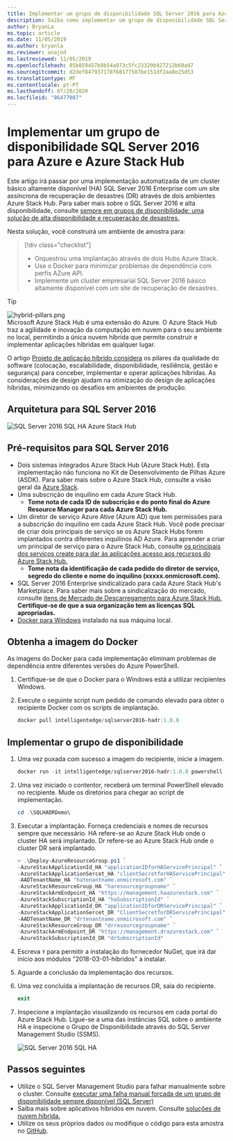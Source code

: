 ```yaml
---
title: Implementar um grupo de disponibilidade SQL Server 2016 para Azure e Azure Stack Hub
description: Saiba como implementar um grupo de disponibilidade SQL Server 2016 para O Azure e Azure Stack Hub.
author: BryanLa
ms.topic: article
ms.date: 11/05/2019
ms.author: bryanla
ms.reviewer: anajod
ms.lastreviewed: 11/05/2019
ms.openlocfilehash: 85b859457b9b54a973c5fc23329b927212b60a07
ms.sourcegitcommit: d2def847937178f68177507be151df2aa8e25d53
ms.translationtype: MT
ms.contentlocale: pt-PT
ms.lasthandoff: 07/20/2020
ms.locfileid: "86477087"
---
```

# <a name="deploy-a-sql-server-2016-availability-group-to-azure-and-azure-stack-hub"></a>Implementar um grupo de disponibilidade SQL Server 2016 para Azure e Azure Stack Hub

Este artigo irá passar por uma implementação automatizada de um cluster básico altamente disponível (HA) SQL Server 2016 Enterprise com um site assíncrona de recuperação de desastres (DR) através de dois ambientes Azure Stack Hub. Para saber mais sobre o SQL Server 2016 e alta disponibilidade, consulte [sempre em grupos de disponibilidade: uma solução de alta disponibilidade e recuperação de desastres.](/sql/database-engine/availability-groups/windows/always-on-availability-groups-sql-server?view=sql-server-2016)

Nesta solução, você construirá um ambiente de amostra para:

> [!div class="checklist"]
> - Orquestrou uma implantação através de dois Hubs Azure Stack.
> - Use o Docker para minimizar problemas de dependência com perfis AZure API.
> - Implemente um cluster empresarial SQL Server 2016 básico altamente disponível com um site de recuperação de desastres.

> [!Tip]  
> ![hybrid-pillars.png](./media/solution-deployment-guide-cross-cloud-scaling/hybrid-pillars.png)  
> Microsoft Azure Stack Hub é uma extensão do Azure. O Azure Stack Hub traz a agilidade e inovação da computação em nuvem para o seu ambiente no local, permitindo a única nuvem híbrida que permite construir e implementar aplicações híbridas em qualquer lugar.  
> 
> O artigo [Projeto de aplicação híbrido considera](overview-app-design-considerations.md) os pilares da qualidade do software (colocação, escalabilidade, disponibilidade, resiliência, gestão e segurança) para conceber, implementar e operar aplicações híbridas. As considerações de design ajudam na otimização do design de aplicações híbridas, minimizando os desafios em ambientes de produção.

## <a name="architecture-for-sql-server-2016"></a>Arquitetura para SQL Server 2016

![SQL Server 2016 SQL HA Azure Stack Hub](media/solution-deployment-guide-sql-ha/image1.png)

## <a name="prerequisites-for-sql-server-2016"></a>Pré-requisitos para SQL Server 2016

- Dois sistemas integrados Azure Stack Hub (Azure Stack Hub). Esta implementação não funciona no Kit de Desenvolvimento de Pilhas Azure (ASDK). Para saber mais sobre o Azure Stack Hub, consulte a visão geral da [Azure Stack](https://azure.microsoft.com/overview/azure-stack/).
- Uma subscrição de inquilino em cada Azure Stack Hub.
  - **Tome nota de cada ID de subscrição e do ponto final do Azure Resource Manager para cada Azure Stack Hub.**
- Um diretor de serviço Azure Ative (Azure AD) que tem permissões para a subscrição do inquilino em cada Azure Stack Hub. Você pode precisar de criar dois principais de serviço se os Azure Stack Hubs forem implantados contra diferentes inquilinos AD Azure. Para aprender a criar um principal de serviço para o Azure Stack Hub, consulte [os principais dos serviços create para dar às aplicações acesso aos recursos do Azure Stack Hub.](/azure-stack/user/azure-stack-create-service-principals)
  - **Tome nota da identificação de cada pedido do diretor de serviço, segredo do cliente e nome do inquilino (xxxxx.onmicrosoft.com).**
- SQL Server 2016 Enterprise sindicalizado para cada Azure Stack Hub's Marketplace. Para saber mais sobre a sindicalização do mercado, consulte [itens de Mercado de Descarregamento para Azure Stack Hub.](/azure-stack/operator/azure-stack-download-azure-marketplace-item)
    **Certifique-se de que a sua organização tem as licenças SQL apropriadas.**
- [Docker para Windows](https://docs.docker.com/docker-for-windows/) instalado na sua máquina local.

## <a name="get-the-docker-image"></a>Obtenha a imagem do Docker

As imagens do Docker para cada implementação eliminam problemas de dependência entre diferentes versões do Azure PowerShell.

1. Certifique-se de que o Docker para o Windows está a utilizar recipientes Windows.
2. Execute o seguinte script num pedido de comando elevado para obter o recipiente Docker com os scripts de implantação.

    ```powershell  
    docker pull intelligentedge/sqlserver2016-hadr:1.0.0
    ```

## <a name="deploy-the-availability-group"></a>Implementar o grupo de disponibilidade

1. Uma vez puxada com sucesso a imagem do recipiente, inicie a imagem.

      ```powershell  
      docker run -it intelligentedge/sqlserver2016-hadr:1.0.0 powershell
      ```

2. Uma vez iniciado o contentor, receberá um terminal PowerShell elevado no recipiente. Mude os diretórios para chegar ao script de implementação.

      ```powershell  
      cd .\SQLHADRDemo\
      ```

3. Executar a implantação. Forneça credenciais e nomes de recursos sempre que necessário. HA refere-se ao Azure Stack Hub onde o cluster HA será implantado. Dr refere-se ao Azure Stack Hub onde o cluster DR será implantado.

      ```powershell
      > .\Deploy-AzureResourceGroup.ps1 `
      -AzureStackApplicationId_HA "applicationIDforHAServicePrincipal" `
      -AzureStackApplicationSercet_HA "clientSecretforHAServicePrincipal" `
      -AADTenantName_HA "hatenantname.onmicrosoft.com" `
      -AzureStackResourceGroup_HA "haresourcegroupname" `
      -AzureStackArmEndpoint_HA "https://management.haazurestack.com" `
      -AzureStackSubscriptionId_HA "haSubscriptionId" `
      -AzureStackApplicationId_DR "applicationIDforDRServicePrincipal" `
      -AzureStackApplicationSercet_DR "ClientSecretforDRServicePrincipal" `
      -AADTenantName_DR "drtenantname.onmicrosoft.com" `
      -AzureStackResourceGroup_DR "drresourcegroupname" `
      -AzureStackArmEndpoint_DR "https://management.drazurestack.com" `
      -AzureStackSubscriptionId_DR "drSubscriptionId"
      ```

4. Escreva `Y` para permitir a instalação do fornecedor NuGet, que irá dar início aos módulos "2018-03-01-híbridos" a instalar.

5. Aguarde a conclusão da implementação dos recursos.

6. Uma vez concluída a implantação de recursos DR, saia do recipiente.

      ```powershell
      exit
      ```

7. Inspecione a implantação visualizando os recursos em cada portal do Azure Stack Hub. Ligue-se a uma das instâncias SQL sobre o ambiente HA e inspecione o Grupo de Disponibilidade através do SQL Server Management Studio (SSMS).

    ![SQL Server 2016 SQL HA](media/solution-deployment-guide-sql-ha/image2.png)

## <a name="next-steps"></a>Passos seguintes

- Utilize o SQL Server Management Studio para falhar manualmente sobre o cluster. Consulte [executar uma falha manual forçada de um grupo de disponibilidade sempre disponível (SQL Server)](/sql/database-engine/availability-groups/windows/perform-a-forced-manual-failover-of-an-availability-group-sql-server?view=sql-server-2017)
- Saiba mais sobre aplicativos híbridos em nuvem. Consulte [soluções de nuvem híbrida.](https://aka.ms/azsdevtutorials)
- Utilize os seus próprios dados ou modifique o código para esta amostra no [GitHub](https://github.com/Azure-Samples/azure-intelligent-edge-patterns).
